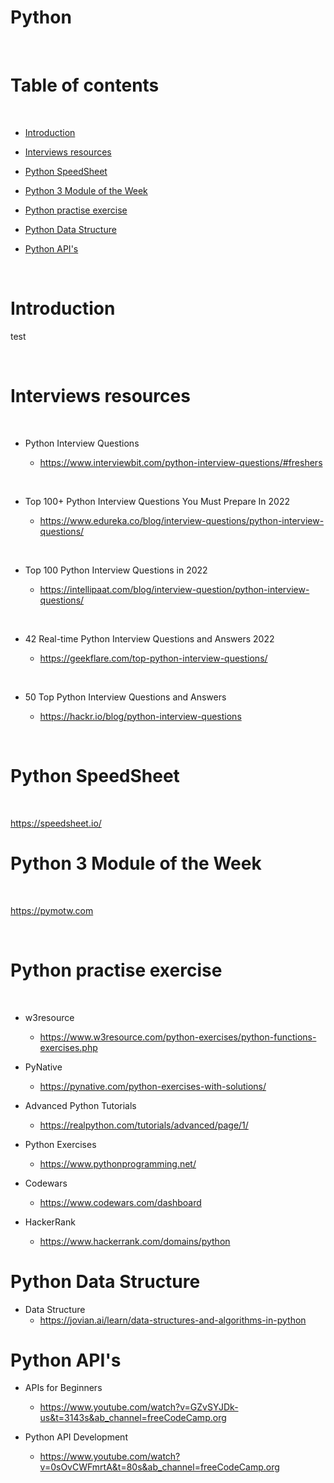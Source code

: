 
# Python

<p>&nbsp;</p>

# Table of contents

<p>&nbsp;</p>

- [Introduction](#Introduction)

- [Interviews resources](#Interviews-resources)

- [Python SpeedSheet](#Python-SpeedSheet)

- [Python 3 Module of the Week](#python-3-module-of-the-week)

- [Python practise exercise](#python-practise-exercise)

- [Python Data Structure](#python-data-structure)

- [Python API's](#python-apis)


<p>&nbsp;</p>


# Introduction

test

<p>&nbsp;</p>

# Interviews resources

<p>&nbsp;</p>

- Python Interview Questions

    - https://www.interviewbit.com/python-interview-questions/#freshers

<p>&nbsp;</p>

- Top 100+ Python Interview Questions You Must Prepare In 2022

    - https://www.edureka.co/blog/interview-questions/python-interview-questions/

<p>&nbsp;</p>

- Top 100 Python Interview Questions in 2022

    - https://intellipaat.com/blog/interview-question/python-interview-questions/

<p>&nbsp;</p>

- 42 Real-time Python Interview Questions and Answers 2022

    - https://geekflare.com/top-python-interview-questions/

<p>&nbsp;</p>

- 50 Top Python Interview Questions and Answers

    - https://hackr.io/blog/python-interview-questions


<p>&nbsp;</p>

# Python SpeedSheet

<p>&nbsp;</p>

https://speedsheet.io/

# Python 3 Module of the Week

<p>&nbsp;</p>

https://pymotw.com

<p>&nbsp;</p>

# Python practise exercise

<p>&nbsp;</p>

- w3resource
    - https://www.w3resource.com/python-exercises/python-functions-exercises.php

- PyNative
    - https://pynative.com/python-exercises-with-solutions/

- Advanced Python Tutorials
    - https://realpython.com/tutorials/advanced/page/1/

- Python Exercises
    - https://www.pythonprogramming.net/

- Codewars
    - https://www.codewars.com/dashboard

- HackerRank
    - https://www.hackerrank.com/domains/python
# Python Data Structure

- Data Structure
    - https://jovian.ai/learn/data-structures-and-algorithms-in-python

# Python API's

- APIs for Beginners
    - https://www.youtube.com/watch?v=GZvSYJDk-us&t=3143s&ab_channel=freeCodeCamp.org

- Python API Development
    - https://www.youtube.com/watch?v=0sOvCWFmrtA&t=80s&ab_channel=freeCodeCamp.org